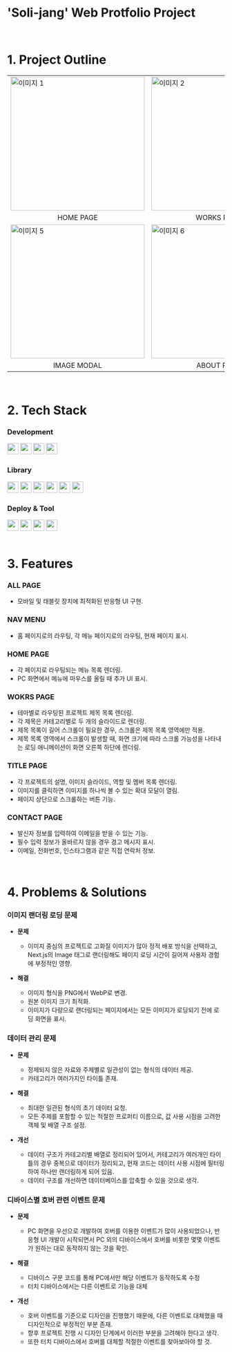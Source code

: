 # 'Soli-jang' Web Protfolio Project

<br/>

# 1. Project Outline
<table>
  <tr>
    <td><img src="https://github.com/user-attachments/assets/61170b18-6656-4473-b565-65cc144c1b35" alt="이미지 1" width="310"></td>
    <td><img src="https://github.com/user-attachments/assets/afcbb2a9-e02b-4927-b987-2053dc30d258" alt="이미지 2" width="310"></td>
    <td><img src="https://github.com/user-attachments/assets/d417a883-114b-4928-847f-a6a3d818404b" alt="이미지 3" width="310"></td>
  </tr>
  <tr>
    <td align="center">HOME PAGE</td>
    <td align="center">WORKS PAGE</td>
    <td align="center">TITLE PAGE</td>
  </tr>
  <tr>
    <td><img src="https://github.com/user-attachments/assets/73554d2c-207c-4133-a070-340f549a02c2" alt="이미지 5" width="310"></td>
    <td><img src="https://github.com/user-attachments/assets/09151dba-8a58-4616-b7fb-7ac6ebc0c718" alt="이미지 6" width="310"></td>
    <td><img src="https://github.com/user-attachments/assets/54ec9d19-aa43-45bd-9fca-12485ee8eb45" alt="이미지 4" width="310"></td>
  </tr>
    <tr>
    <td align="center">IMAGE MODAL</td>
    <td align="center">ABOUT PAGE</td>
    <td align="center">CONTACT PAGE</td>
  </tr>
</table>

<br/>

# 2. Tech Stack
### Development
<div>
  <img height='26px' src='https://img.shields.io/badge/nextjs14-000000?style=for-the-badge&logo=nextdotjs&logoColor=white' />
  <img height='26px' src='https://img.shields.io/badge/typescript-3178C6?style=for-the-badge&logo=typescript&logoColor=white' />
  <img height='26px' src='https://img.shields.io/badge/javascript-F7DF1E?style=for-the-badge&logo=javascript&logoColor=white' />
  <img height='26px' src='https://img.shields.io/badge/sass-cc6699?style=for-the-badge&logo=sass&logoColor=white' />
</div>

### Library
<div>
  <img height='26px' src='https://img.shields.io/badge/zustand-f7a4ad?style=for-the-badge&logo=zustand&logoColor=white' />
  <img height='26px' src='https://img.shields.io/badge/classnames-031b4e?style=for-the-badge&logo=classnames&logoColor=white' />
  <img height='26px' src='https://img.shields.io/badge/email--js-3A8D3D?style=for-the-badge&logo=email&logoColor=white' />
  <img height='26px' src='https://img.shields.io/badge/react--lottie--player-00A3E0?style=for-the-badge&logo=lottie&logoColor=white' />
  <img height='26px' src='https://img.shields.io/badge/react--slick-6A6A6A?style=for-the-badge&logo=react&logoColor=white' />
  <img height='26px' src='https://img.shields.io/badge/react--toastify-3E8E41?style=for-the-badge&logo=react&logoColor=white' />
</div>

### Deploy & Tool
<div>
  <img height='26px' src='https://img.shields.io/badge/github-181717?style=for-the-badge&logo=github&logoColor=white' />
  <img height='26px' src='https://img.shields.io/badge/netlify-00C7B7?style=for-the-badge&logo=netlify&logoColor=white' />
  <img height='26px' src='https://img.shields.io/badge/eslint-4B32C3?style=for-the-badge&logo=eslint&logoColor=white' />
  <img height='26px' src='https://img.shields.io/badge/prettier-F7B93E?style=for-the-badge&logo=prettier&logoColor=white' />
</div>

<br/>

# 3. Features
### ALL PAGE
- 모바일 및 태블릿 장치에 최적화된 반응형 UI 구현.

### NAV MENU
- 홈 페이지로의 라우팅, 각 메뉴 페이지로의 라우팅, 현재 페이지 표시.

### HOME PAGE
- 각 페이지로 라우팅되는 메뉴 목록 렌더링.
- PC 화면에서 메뉴에 마우스를 올릴 때 추가 UI 표시.

### WOKRS PAGE
- 테마별로 라우팅된 프로젝트 제목 목록 렌더링.
- 각 제목은 카테고리별로 두 개의 슬라이드로 렌더링.
- 제목 목록이 길어 스크롤이 필요한 경우, 스크롤은 제목 목록 영역에만 적용.
- 제목 목록 영역에서 스크롤이 발생할 때, 화면 크기에 따라 스크롤 가능성을 나타내는 로딩 애니메이션이 화면 오른쪽 하단에 렌더링.

### TITLE PAGE
- 각 프로젝트의 설명, 이미지 슬라이드, 역할 및 멤버 목록 렌더링.
- 이미지를 클릭하면 이미지를 하나씩 볼 수 있는 확대 모달이 열림.
- 페이지 상단으로 스크롤하는 버튼 기능.

### CONTACT PAGE
- 발신자 정보를 입력하여 이메일을 받을 수 있는 기능.
- 필수 입력 정보가 올바르지 않을 경우 경고 메시지 표시.
- 이메일, 전화번호, 인스타그램과 같은 직접 연락처 정보.

<br/>

# 4. Problems & Solutions
### 이미지 랜더링 로딩 문제
- **문제**  
  - 이미지 중심의 프로젝트로 고화질 이미지가 많아 정적 배포 방식을 선택하고, Next.js의 Image 태그로 랜더링해도 페이지 로딩 시간이 길어져 사용자 경험에 부정적인 영향.

- **해결**  
  - 이미지 형식을 PNG에서 WebP로 변경.
  - 원본 이미지 크기 최적화.
  - 이미지가 다량으로 랜더링되는 페이지에서는 모든 이미지가 로딩되기 전에 로딩 화면을 표시.

### 데이터 관리 문제
- **문제**
  - 정제되지 않은 자료와 주제별로 일관성이 없는 형식의 데이터 제공.
  - 카테고리가 여러가지인 타이틀 존재.

- **해결**  
  - 최대한 일관된 형식의 초기 데이터 요청.
  - 모든 주제를 포함할 수 있는 적절한 프로퍼티 이름으로, 값 사용 시점을 고려한 객체 및 배열 구조 설정.

- **개선**  
  - 데이터 구조가 카테고리별 배열로 정리되어 있어서, 카테고리가 여러개인 타이틀의 경우 중복으로 데이터가 정리되고, 현재 코드는 데이터 사용 시점에 필터링하여 하나만 랜더링하게 되어 있음.
  - 데이터 구조를 개선하면 데이터베이스를 압축할 수 있을 것으로 생각.

### 디바이스별 호버 관련 이벤트 문제
- **문제**  
  - PC 화면을 우선으로 개발하여 호버를 이용한 이벤트가 많이 사용되었으나, 반응형 UI 개발이 시작되면서 PC 외의 디바이스에서 호버를 비롯한 몇몇 이벤트가 원하는 대로 동작하지 않는 것을 확인.

- **해결**  
  - 디바이스 구분 코드를 통해 PC에서만 해당 이벤트가 동작하도록 수정
  - 터치 디바이스에서는 다른 이벤트로 기능을 대체

- **개선**  
  - 호버 이벤트를 기준으로 디자인을 진행했기 때문에, 다른 이벤트로 대체했을 때 디자인적으로 부정적인 부분 존재.
  - 향후 프로젝트 진행 시 디자인 단계에서 이러한 부분을 고려해야 한다고 생각.
  - 또한 터치 디바이스에서 호버를 대체할 적절한 이벤트를 찾아보아야 할 것.

